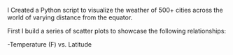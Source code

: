 I Created a Python script to visualize the weather of 500+ cities across the world of varying distance from the equator.

First I build a series of scatter plots to showcase the following relationships:

  -Temperature (F) vs. Latitude
  
